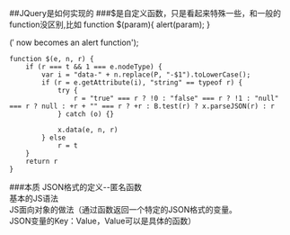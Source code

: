 ##JQuery是如何实现的
###$是自定义函数，只是看起来特殊一些，和一般的function没区别,比如
function $(param){
  alert(param);
}

$('$ now becomes an alert function');

	function $(e, n, r) {
		if (r === t && 1 === e.nodeType) {
			var i = "data-" + n.replace(P, "-$1").toLowerCase();
			if (r = e.getAttribute(i), "string" == typeof r) {
				try {
					r = "true" === r ? !0 : "false" === r ? !1 : "null" === r ? null : +r + "" === r ? +r : B.test(r) ? x.parseJSON(r) : r
				} catch (o) {}

				x.data(e, n, r)
			} else
				r = t
		}
		return r
	}

###本质
JSON格式的定义--匿名函数     
基本的JS语法   
JS面向对象的做法（通过函数返回一个特定的JSON格式的变量。   
JSON变量的Key：Value，Value可以是具体的函数）          

